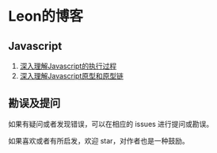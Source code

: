 # Leon的博客

## Javascript

1. [深入理解Javascript的执行过程](https://github.com/linzhenjie/blog/issues/15)
2. [深入理解Javascript原型和原型链](https://github.com/linzhenjie/blog/issues/15)



## 勘误及提问

如果有疑问或者发现错误，可以在相应的 issues 进行提问或勘误。

如果喜欢或者有所启发，欢迎 star，对作者也是一种鼓励。
